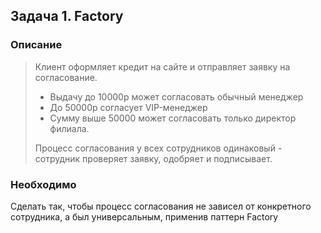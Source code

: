 ## Задача 1. Factory

### Описание
> Клиент оформляет кредит на сайте и отправляет заявку на согласование.
>
> * Выдачу до 10000р может согласовать обычный менеджер
> * До 50000р согласует VIP-менеджер
> * Сумму выше 50000 может согласовать только директор филиала. 
>
> Процесс согласования у всех сотрудников одинаковый - сотрудник проверяет заявку, одобряет и подписывает.

### Необходимо
Сделать так, чтобы процесс согласования не зависел от конкретного сотрудника, а был универсальным, применив паттерн Factory